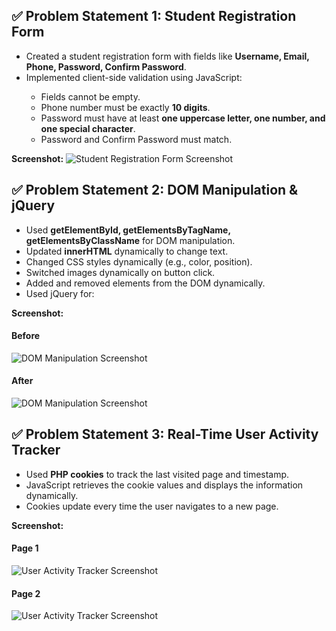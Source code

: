 <h2>✅ Problem Statement 1: Student Registration Form</h2>
        <ul>
            <li>Created a student registration form with fields like <b>Username, Email, Phone, Password, Confirm Password</b>.</li>
            <li>Implemented client-side validation using JavaScript:</li>
            <ul>
                <li>Fields cannot be empty.</li>
                <li>Phone number must be exactly <b>10 digits</b>.</li>
                <li>Password must have at least <b>one uppercase letter, one number, and one special character</b>.</li>
                <li>Password and Confirm Password must match.</li>
            </ul>
        </ul>
        <b>Screenshot:</b>
        <img src="./images/1.png" alt="Student Registration Form Screenshot">

<h2>✅ Problem Statement 2: DOM Manipulation & jQuery</h2>
        <ul>
            <li>Used <b>getElementById, getElementsByTagName, getElementsByClassName</b> for DOM manipulation.</li>
            <li>Updated <b>innerHTML</b> dynamically to change text.</li>
            <li>Changed CSS styles dynamically (e.g., color, position).</li>
            <li>Switched images dynamically on button click.</li>
            <li>Added and removed elements from the DOM dynamically.</li>
            <li>Used jQuery for:</li>
        </ul>
         <b>Screenshot:</b>
         <h4> Before</h4>
        <img src="./images/3.png" alt="DOM Manipulation Screenshot">
        <h4> After</h4>
        <img src="./images/2.png" alt="DOM Manipulation Screenshot">

<h2>✅ Problem Statement 3: Real-Time User Activity Tracker</h2>
        <ul>
            <li>Used <b>PHP cookies</b> to track the last visited page and timestamp.</li>
            <li>JavaScript retrieves the cookie values and displays the information dynamically.</li>
            <li>Cookies update every time the user navigates to a new page.</li>
        </ul>
        <b>Screenshot:</b>
        <h4>Page 1</h4>
        <img src="./images/4.png" alt="User Activity Tracker Screenshot">
        <h4>Page 2</h4>
        <img src="./images/5.png" alt="User Activity Tracker Screenshot">
